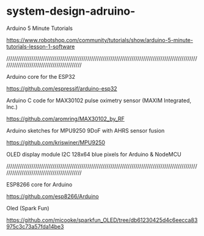 # system-design-adruino-

Arduino 5 Minute Tutorials

https://www.robotshop.com/community/tutorials/show/arduino-5-minute-tutorials-lesson-1-software

//////////////////////////////////////////////////////////////////////////////////////////////////////////////////////////////////////////

Arduino core for the ESP32 

https://github.com/espressif/arduino-esp32

Arduino C code for MAX30102 pulse oximetry sensor (MAXIM Integrated, Inc.) 

https://github.com/aromring/MAX30102_by_RF

Arduino sketches for MPU9250 9DoF with AHRS sensor fusion 

https://github.com/kriswiner/MPU9250

OLED display module I2C 128x64 blue pixels for Arduino & NodeMCU

//////////////////////////////////////////////////////////////////////////////////////////////////////////////////////////////////////////

ESP8266 core for Arduino 

https://github.com/esp8266/Arduino

Oled (Spark Fun)

https://github.com/micooke/sparkfun_OLED/tree/db61230425d4c6eecca83975c3c73a57fda14be3


